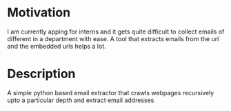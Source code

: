 # Motivation 
I am currently apping for interns and it gets quite difficult to collect emails of different in a department with ease. A tool that extracts emails from the url and the embedded urls helps a lot.

# Description
A simple python based email extractor that crawls webpages recursively upto a particular depth and extract email addresses
